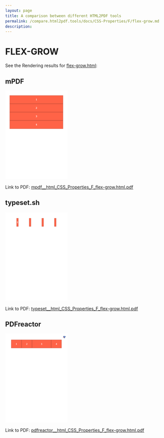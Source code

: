 ```yaml
---
layout: page
title: A comparison between different HTML2PDF tools
permalink: /compare.html2pdf.tools/docs/CSS-Properties/F/flex-grow.md
description: 
---
```


# FLEX-GROW

See the Rendering results for [flex-grow.html](/html/CSS%20Properties/F/flex-grow.html):

## mPDF
![](mpdf__html_CSS_Properties_F_flex-grow.html.png) 

Link to PDF: [mpdf__html_CSS_Properties_F_flex-grow.html.pdf](mpdf__html_CSS_Properties_F_flex-grow.html.pdf)

## typeset.sh
![](typeset__html_CSS_Properties_F_flex-grow.html.png) 

Link to PDF: [typeset__html_CSS_Properties_F_flex-grow.html.pdf](typeset__html_CSS_Properties_F_flex-grow.html.pdf)

## PDFreactor
![](pdfreactor__html_CSS_Properties_F_flex-grow.html.png) 

Link to PDF: [pdfreactor__html_CSS_Properties_F_flex-grow.html.pdf](pdfreactor__html_CSS_Properties_F_flex-grow.html.pdf)
